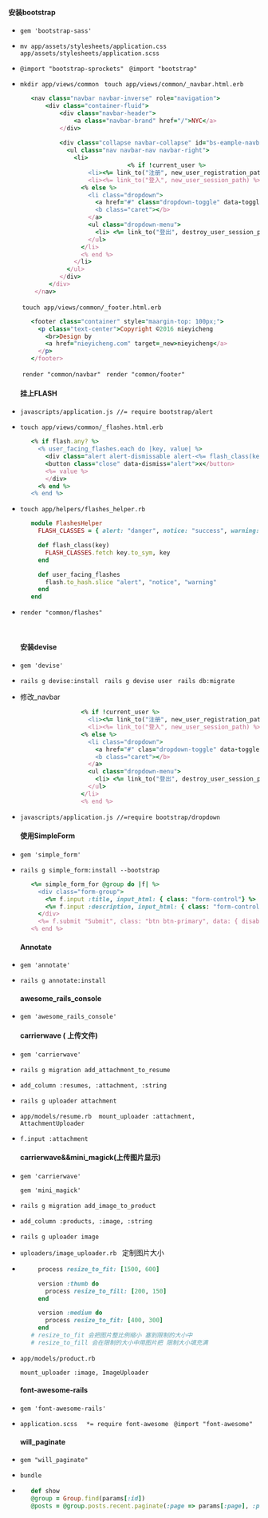 #### 安装bootstrap

-  `gem 'bootstrap-sass'`

-  `mv app/assets/stylesheets/application.css app/assets/stylesheets/application.scss`

-  `@import "bootstrap-sprockets" `
      `@import "bootstrap"`

-  `mkdir app/views/common `
      `touch app/views/common/_navbar.html.erb `

   ```ruby
      <nav class="navbar navbar-inverse" role="navigation">
          <div class="container-fluid">
              <div class="navbar-header">
                  <a class="navbar-brand" href="/">NYC</a>
              </div>
          
              <div class="collapse navbar-collapse" id="bs-eample-navbar-collapse-1">
                <ul class="nav navbar-nav navbar-right">
                  <li>
                                 <% if !current_user %>
                      <li><%= link_to("注册", new_user_registration_path) %></li>
                      <li><%= link_to("登入", new_user_session_path) %></li>
                    <% else %>
                      <li class="dropdown">
                        <a href="#" class="dropdown-toggle" data-toggle="dropdown">Hi!, <%= current_user.email %>
                        <b class="caret"></b>
                      </a>
                      <ul class="dropdown-menu">
                        <li> <%= link_to("登出", destroy_user_session_path, method: :delete) %></li>
                      </ul>
                    </li>
                    <% end %>
                  </li>
                </ul>
              </div>
           </div>
       </nav>   
   ```

      ​
      `touch app/views/common/_footer.html.erb  `

   ```ruby
      <footer class="container" style="maargin-top: 100px;">
        <p class="text-center">Copyright ©2016 nieyicheng
          <br>Design by
          <a href="nieyicheng.com" target=_new>nieyicheng</a>
        </p>
      </footer>
   ```

      ​
      `render "common/navbar" `
      `render "common/footer"`

      #### 挂上FLASH

-  `javascripts/application.js //= require bootstrap/alert`

-  `touch app/views/common/_flashes.html.erb`

   ```ruby
      <% if flash.any? %>
        <% user_facing_flashes.each do |key, value| %>
          <div class="alert alert-dismissable alert-<%= flash_class(key) %>">
          <button class="close" data-dismiss="alert">x</button>
          <%= value %>
          </div>
        <% end %>
      <% end %>
   ```

-  `touch app/helpers/flashes_helper.rb`

   ```ruby
      module FlashesHelper
        FLASH_CLASSES = { alert: "danger", notice: "success", warning: "warning"}.freeze

        def flash_class(key)
          FLASH_CLASSES.fetch key.to_sym, key
        end

        def user_facing_flashes
          flash.to_hash.slice "alert", "notice", "warning"
        end
      end
   ```


-  `render "common/flashes"`

   ​

   #### 安装devise

-  `gem 'devise'`

-  `rails g devise:install `
      `rails g devise user `
      `rails db:migrate`

-  修改_navbar

   ```ruby
                    <% if !current_user %>
                      <li><%= link_to("注册", new_user_registration_path) %></li>
                      <li><%= link_to("登入", new_user_session_path) %></li>
                    <% else %>
                      <li class="dropdown">
                        <a href="#" clas="dropdown-toggle" data-toggle="dropdown">Hi!, <%= current_user.email %>
                        <b class="caret"></b>
                      </a>
                      <ul class="dropdown-menu">
                        <li> <%= link_to("登出", destroy_user_session_path, method: :delete) %></li>
                      </ul>
                    </li>
                    <% end %>
   ```

-  `javascripts/application.js //=require bootstrap/dropdown`

      #### 使用SimpleForm

-  `gem 'simple_form'`

-  `rails g simple_form:install --bootstrap`

   ```ruby
      <%= simple_form_for @group do |f| %> 
        <div class="form-group"> 
          <%= f.input :title, input_html: { class: "form-control"} %> 
          <%= f.input :description, input_html: { class: "form-control"} %> 
        </div> 
        <%= f.submit "Submit", class: "btn btn-primary", data: { disable_with: "Submitting..." } %> 
      <% end %>
   ```

      #### Annotate

-  `gem 'annotate'`

-  `rails g annotate:install`

      #### awesome_rails_console

-  `gem 'awesome_rails_console'`

      #### carrierwave ( 上传文件)

-  `gem 'carrierwave'`

-  `rails g migration add_attachment_to_resume`

-  `add_column :resumes, :attachment, :string`

-  `rails g uploader attachment`

-  `app/models/resume.rb  mount_uploader :attachment, AttachmentUploader`

-  `f.input :attachment`

      #### carrierwave&&mini_magick(上传图片显示)

-  `gem 'carrierwave' `

      `gem 'mini_magick'`

-  `rails g migration add_image_to_product`

-  `add_column :products, :image, :string`

-  `rails g uploader image`

-  `uploaders/image_uploader.rb ` 定制图片大小

-  ```ruby
        process resize_to_fit: [1500, 600]

        version :thumb do
          process resize_to_fill: [200, 150]
        end

        version :medium do
          process resize_to_fit: [400, 300]
        end
      # resize_to_fit 会把图片整比例缩小 塞到限制的大小中
      # resize_to_fill 会在限制的大小中用图片把 限制大小填充满
   ```

-  `app/models/product.rb `

      `mount_uploader :image, ImageUploader`

      #### font-awesome-rails

-  `gem 'font-awesome-rails'`

-  `application.scss  `
      `*= require font-awesome `
      `@import "font-awesome"`

      #### will_paginate

-  `gem "will_paginate"`

-  `bundle`

-  ```ruby
      def show 
      @group = Group.find(params[:id]) 
      @posts = @group.posts.recent.paginate(:page => params[:page], :per_page => 5) end
   ```


